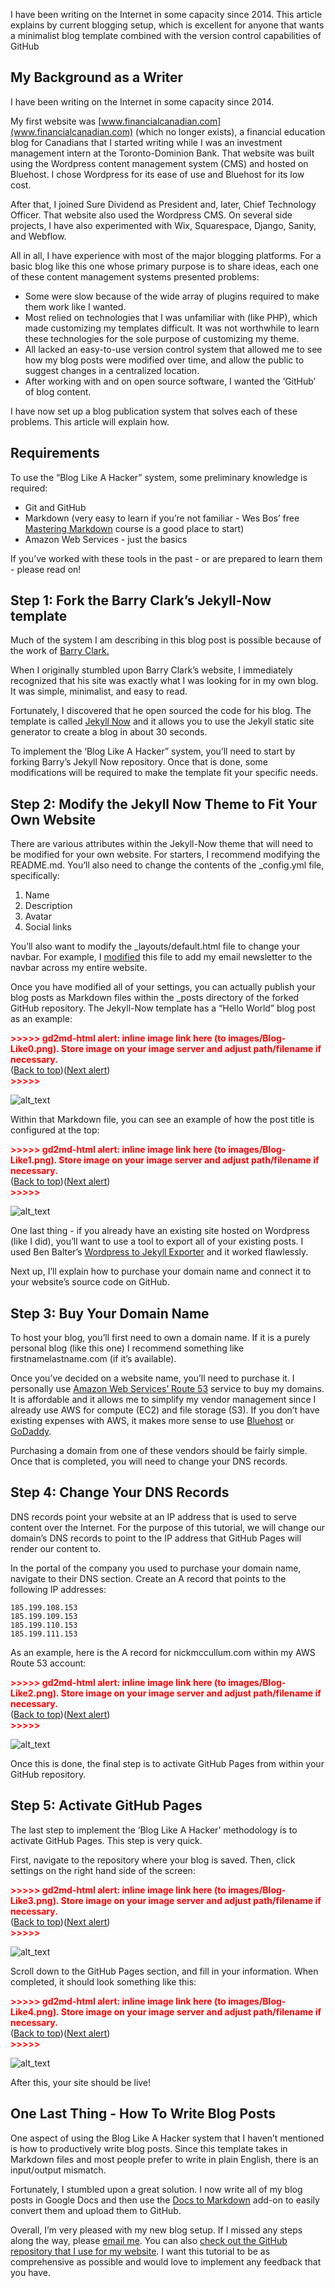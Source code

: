 I have been writing on the Internet in some capacity since 2014. This article explains by current blogging setup, which is excellent for anyone that wants a minimalist blog template combined with the version control capabilities of GitHub


## My Background as a Writer

I have been writing on the Internet in some capacity since 2014. 

My first website was [www.financialcanadian.com](www.financialcanadian.com) (which no longer exists), a financial education blog for Canadians that I started writing while I was an investment management intern at the Toronto-Dominion Bank. That website was built using the Wordpress content management system (CMS) and hosted on Bluehost. I chose Wordpress for its ease of use and Bluehost for its low cost. 

After that, I joined Sure Dividend as President and, later, Chief Technology Officer. That website also used the Wordpress CMS. On several side projects, I have also experimented with Wix, Squarespace, Django, Sanity, and Webflow. 

All in all, I have experience with most of the major blogging platforms. For a basic blog like this one whose primary purpose is to share ideas, each one of these content management systems presented problems:



*   Some were slow because of the wide array of plugins required to make them work like I wanted.
*   Most relied on technologies that I was unfamiliar with (like PHP), which made customizing my templates difficult. It was not worthwhile to learn these technologies for the sole purpose of customizing my theme.
*   All lacked an easy-to-use version control system that allowed me to see how my blog posts were modified over time, and allow the public to suggest changes in a centralized location. 
*   After working with and on open source software, I wanted the ‘GitHub’ of blog content.

I have now set up a blog publication system that solves each of these problems. This article will explain how. 


## Requirements

To use the “Blog Like A Hacker” system, some preliminary knowledge is required:



*   Git and GitHub
*   Markdown (very easy to learn if you’re not familiar - Wes Bos’ free [Mastering Markdown](https://masteringmarkdown.com/) course is a good place to start)
*   Amazon Web Services - just the basics

If you’ve worked with these tools in the past - or are prepared to learn them - please read on!


## Step 1: Fork the Barry Clark’s Jekyll-Now template

Much of the system I am describing in this blog post is possible because of the work of [Barry Clark.](https://www.barryclark.co/)

When I originally stumbled upon Barry Clark’s website, I immediately recognized that his site was exactly what I was looking for in my own blog. It was simple, minimalist, and easy to read. 

Fortunately, I discovered that he open sourced the code for his blog. The template is called [Jekyll Now](https://github.com/barryclark/jekyll-now) and it allows you to use the Jekyll static site generator to create a blog in about 30 seconds.

To implement the ‘Blog Like A Hacker” system, you’ll need to start by forking Barry’s Jekyll Now repository. Once that is done, some modifications will be required to make the template fit your specific needs.


## Step 2: Modify the Jekyll Now Theme to Fit Your Own Website

There are various attributes within the Jekyll-Now theme that will need to be modified for your own website. For starters, I recommend modifying the README.md. You’ll also need to change the contents of the _config.yml file, specifically:



1. Name
2. Description
3. Avatar
4. Social links

You’ll also want to modify the _layouts/default.html file to change your navbar. For example, I [modified](https://github.com/nicholasmccullum/nicholasmccullum.github.io/commit/afc73fe4ec0e43e00b52377d06acf1c9fa9e1197) this file to add my email newsletter to the navbar across my entire website.

Once you have modified all of your settings, you can actually publish your blog posts as Markdown files within the _posts directory of the forked GitHub repository. The Jekyll-Now template has a “Hello World” blog post as an example:



<p id="gdcalert1" ><span style="color: red; font-weight: bold">>>>>>  gd2md-html alert: inline image link here (to images/Blog-Like0.png). Store image on your image server and adjust path/filename if necessary. </span><br>(<a href="#">Back to top</a>)(<a href="#gdcalert2">Next alert</a>)<br><span style="color: red; font-weight: bold">>>>>> </span></p>


![alt_text](images/Blog-Like0.png "image_tooltip")


Within that Markdown file, you can see an example of how the post title is configured at the top:



<p id="gdcalert2" ><span style="color: red; font-weight: bold">>>>>>  gd2md-html alert: inline image link here (to images/Blog-Like1.png). Store image on your image server and adjust path/filename if necessary. </span><br>(<a href="#">Back to top</a>)(<a href="#gdcalert3">Next alert</a>)<br><span style="color: red; font-weight: bold">>>>>> </span></p>


![alt_text](images/Blog-Like1.png "image_tooltip")


One last thing - if you already have an existing site hosted on Wordpress (like I did), you’ll want to use a tool to export all of your existing posts. I used Ben Balter’s [Wordpress to Jekyll Exporter](https://github.com/benbalter/wordpress-to-jekyll-exporter) and it worked flawlessly.

Next up, I’ll explain how to purchase your domain name and connect it to your website’s source code on GitHub. 


## Step 3: Buy Your Domain Name

To host your blog, you’ll first need to own a domain name. If it is a purely personal blog (like this one) I recommend something like firstnamelastname.com (if it’s available). 

Once you’ve decided on a website name, you’ll need to purchase it. I personally use [Amazon Web Services’ Route 53](https://aws.amazon.com/route53/) service to buy my domains. It is affordable and it allows me to simplify my vendor management since I already use AWS for compute (EC2) and file storage (S3). If you don’t have existing expenses with AWS, it makes more sense to use [Bluehost](https://www.bluehost.com/) or [GoDaddy](https://ca.godaddy.com/).

Purchasing a domain from one of these vendors should be fairly simple. Once that is completed, you will need to change your DNS records.


## Step 4: Change Your DNS Records

DNS records point your website at an IP address that is used to serve content over the Internet. For the purpose of this tutorial, we will change our domain’s DNS records to point to the IP address that GitHub Pages will render our content to.

In the portal of the company you used to purchase your domain name, navigate to their DNS section. Create an A record that points to the following IP addresses:


```
185.199.108.153
185.199.109.153
185.199.110.153
185.199.111.153
```


As an example, here is the A record for nickmccullum.com within my AWS Route 53 account:



<p id="gdcalert3" ><span style="color: red; font-weight: bold">>>>>>  gd2md-html alert: inline image link here (to images/Blog-Like2.png). Store image on your image server and adjust path/filename if necessary. </span><br>(<a href="#">Back to top</a>)(<a href="#gdcalert4">Next alert</a>)<br><span style="color: red; font-weight: bold">>>>>> </span></p>


![alt_text](images/Blog-Like2.png "image_tooltip")


Once this is done, the final step is to activate GitHub Pages from within your GitHub repository.


## Step 5: Activate GitHub Pages

The last step to implement the ‘Blog Like A Hacker’ methodology is to activate GitHub Pages. This step is very quick.

First, navigate to the repository where your blog is saved. Then, click settings on the right hand side of the screen:



<p id="gdcalert4" ><span style="color: red; font-weight: bold">>>>>>  gd2md-html alert: inline image link here (to images/Blog-Like3.png). Store image on your image server and adjust path/filename if necessary. </span><br>(<a href="#">Back to top</a>)(<a href="#gdcalert5">Next alert</a>)<br><span style="color: red; font-weight: bold">>>>>> </span></p>


![alt_text](images/Blog-Like3.png "image_tooltip")


Scroll down to the GitHub Pages section, and fill in your information. When completed, it should look something like this:



<p id="gdcalert5" ><span style="color: red; font-weight: bold">>>>>>  gd2md-html alert: inline image link here (to images/Blog-Like4.png). Store image on your image server and adjust path/filename if necessary. </span><br>(<a href="#">Back to top</a>)(<a href="#gdcalert6">Next alert</a>)<br><span style="color: red; font-weight: bold">>>>>> </span></p>


![alt_text](images/Blog-Like4.png "image_tooltip")


After this, your site should be live! 


## One Last Thing - How To Write Blog Posts

One aspect of using the Blog Like A Hacker system that I haven’t mentioned is how to productively write blog posts. Since this template takes in Markdown files and most people prefer to write in plain English, there is an input/output mismatch.

Fortunately, I stumbled upon a great solution. I now write all of my blog posts in Google Docs and then use the [Docs to Markdown](https://gsuite.google.com/marketplace/app/docs_to_markdown/700168918607) add-on to easily convert them and upload them to GitHub.

Overall, I’m very pleased with my new blog setup. If I missed any steps along the way, please [email me](mailto:nicholasmccullum@gmail.com). You can also [check out the GitHub repository that I use for my website](https://github.com/nicholasmccullum/website).  I want this tutorial to be as comprehensive as possible and would love to implement any feedback that you have. 
